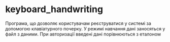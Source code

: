 # keyboard_handwriting
Програма, що дозволяє користувачам реєструватися у системі за допомогою клавіатурного почерку.
У режимі навчання дані заносяться у файл з даними. При авторизації введені дані порівнюються з еталоном
